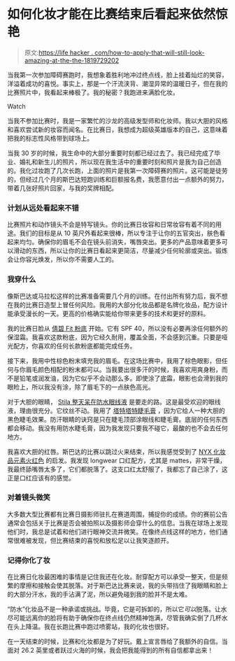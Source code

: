 # 如何化妆才能在比赛结束后看起来依然惊艳

> 原文:[https://life hacker . com/how-to-apply-that-will-still-look-amazing-at-the-the-1819729202](https://lifehacker.com/how-to-apply-makeup-that-will-still-look-amazing-at-the-1819729202)

当我第一次参加障碍赛跑时，我想象着胜利地冲过终点线，脸上挂着灿烂的笑容，洋溢着成功的喜悦。事实上，那是一个汗流浃背、潮湿异常的温暖日子，但在我的比赛照片中，我看起来棒极了。我的秘密？我跑进来满脸化妆。

Watch

当我不参加比赛时，我是一家繁忙的沙龙的高级发型师和化妆师。我以大胆的风格和喜欢尝试新的妆容而闻名。在比赛日，我想成为超级英雄版本的自己，这意味着把我的标志性风格带到球场上。

当我 30 岁的时候，我生命中的大部分重要时刻都已经过去了。我已经完成了毕业、婚礼和新生儿的照片，所以现在我生活中的重要时刻和照片是我为自己创造的。我化过妆跑了几次长跑，上面的照片是我第一次障碍赛的照片。这可能是徒劳的，但经过几个月的斯巴达短跑训练和巨额报名费，我愿意付出一点额外的努力，带着几张好照片回家，与我的奖牌相配。

### **计划从远处看起来不错**

比赛照片和动作镜头不会是特写镜头。你的比赛日妆容和日常妆容有着不同的用途。我们的目标是从 10 英尺外看起来很棒，所以专注于让你的五官突出，肤色看起来均匀。确保你的眉毛不会在镜头前消失，嘴唇突出。更多的产品意味着更多可以滑动的东西，所以让你的比赛日看起来更简洁，尽量减少任何轮廓或突出。锻炼会让你容光焕发，所以你不需要人工的。

### **我穿什么**

像斯巴达或马拉松这样的比赛准备需要几个月的训练。在付出所有努力后，我不想在我的比赛日造型上冒任何风险。我用的大部分化妆品都是名牌化妆品，配方设计能承受漫长的一天。更高的价格确实能给你带来更多的技术和更好的原料。

我的比赛日脸从 [倩碧 Fit 粉底](http://www.clinique.com/product/19996/50973/makeup/clinique-fit/cliniquefittm-workout-makeup-broad-spectrum-spf-40) 开始。它有 SPF 40，所以没有必要再涂任何额外的保湿霜。我喜欢这款粉底，因为它经久耐用，覆盖全面，不会感到沉重。只要是哑光配方，你喜欢的任何长款粉底都能完成任务。

接下来，我用中性棕色粉末填充我的眉毛。在这场比赛中，我用了棕色眼影，但任何与你眉毛颜色相配的粉末都可以。当我要出很多汗的时候，我喜欢用爽身粉，而不是铅笔或润发油，因为它似乎不会动那么多。即使涂了底霜，眼影也会滑到我的眼睑上，所以我没有涂，除了眉毛下的一点肤色高光。

对于大胆的眼睛， [Stila 整天呆在防水眼线液](http://www.ulta.com/stay-all-day-waterproof-liquid-eyeliner?productId=xlsImpprod1840049) 是要走的路。这是最受欢迎的眼线液，理由很充分。它纹丝不动。我用了 [塔特塔特睫毛膏](http://www.ulta.com/tarteist-lash-paint-mascara?productId=xlsImpprod13971123) ，因为它给人一种大胆的黑色睫毛效果。防汗眼睛的诀窍是只在睫毛顶部涂眼线和睫毛膏。底层的任何东西都会移动。我没有用防水睫毛膏，因为我发现只要我不碰它，最酸的也不会去任何地方。

我喜欢大胆的红唇。斯巴达的比赛以跳过火来结束，所以我感觉受到了 [NYX 化妆品元素火红色](https://www.nyxcosmetics.com/in-your-element-lipstick-fire/NYX_555.html) 的启发。我发现 longwear 口红配方，尤其是 mattes，非常干燥，我最终舔嘴唇太多了，它们都脱落了。这支口红太舒服了，我都忘了自己涂了，这正是口红应该有的感觉。

### **对着镜头微笑**

大多数大型比赛都有比赛日摄影师驻扎在赛道周围，捕捉你的成绩。你的赛前公告通常会包括关于比赛是否会被拍照以及摄影师会穿什么的信息。当我在球场上发现他们时，我总是试着和他们进行眼神交流并微笑。在像终点线这样的地方，他们通常很难被发现，但比赛结束的喜悦和放松足以让我笑逐颜开。

### **记得你化了妆**

在比赛日化妆最困难的事情是记住我还在化妆。耐穿配方可以承受一整天，但是频繁的摩擦和接触会使其脱落。对于斯巴达比赛来说，我的头带挡住了我眼睛和脸上的大部分汗水，我的手沾满了泥，所以避免碰到我的脸并不是太难。

“防水”化妆品不是一种承诺或挑战。毕竟，它是可拆卸的，所以它*可以*脱落。让水尽可能远离你的脸将有助于确保你在终点线仍然精神饱满，尽管我确实倒了几杯水在头上降温。我在长跑比赛中跑过喷雾站，我的化妆也很好。

在一天结束的时候，比赛和化妆都是为了好玩。戴上宣言唇给了我额外的自信。当面对 26.2 英里或者跃过火海的时候，我会把我能得到的所有自信都拿出来！